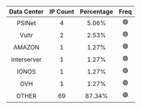 | Data Center | IP Count | Percentage | Freq |
|:------------:|:--------:|:-----------:|:-----:|
| PSINet | 4 | 5.06% | 🟢 |
| Vultr | 2 | 2.53% | 🟢 |
| AMAZON | 1 | 1.27% | 🟢 |
| Interserver | 1 | 1.27% | 🟢 |
| IONOS | 1 | 1.27% | 🟢 |
| OVH | 1 | 1.27% | 🟢 |
| OTHER | 69 | 87.34% | 🟢 |